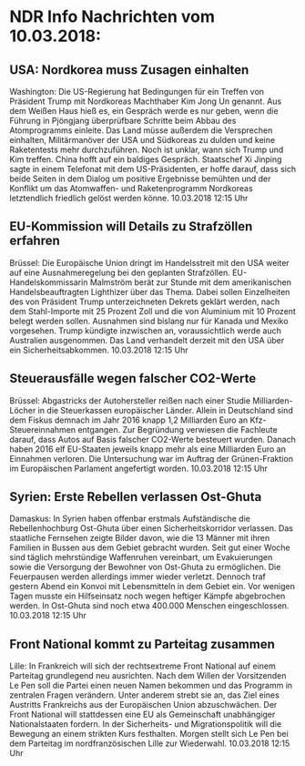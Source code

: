 # NDR Info Nachrichten vom 10.03.2018:


## USA: Nordkorea muss Zusagen einhalten
Washington: Die US-Regierung hat Bedingungen für ein Treffen von Präsident Trump mit Nordkoreas Machthaber Kim Jong Un genannt. Aus dem Weißen Haus hieß es, ein Gespräch werde es nur geben, wenn die Führung in Pjöngjang überprüfbare Schritte beim Abbau des Atomprogramms einleite. Das Land müsse außerdem die Versprechen einhalten, Militärmanöver der USA und Südkoreas zu dulden und keine Raketentests mehr durchzuführen. Noch ist unklar, wann sich Trump und Kim treffen. China hofft auf ein baldiges Gespräch. Staatschef Xi Jinping sagte in einem Telefonat mit dem US-Präsidenten, er hoffe darauf, dass sich beide Seiten in dem Dialog um positive Ergebnisse bemühten und der Konflikt um das Atomwaffen- und Raketenprogramm Nordkoreas letztendlich friedlich gelöst werden könne. 10.03.2018 12:15 Uhr 

## EU-Kommission will Details zu Strafzöllen erfahren
Brüssel: 	Die Europäische Union dringt im Handelsstreit mit den USA weiter auf eine Ausnahmeregelung bei den geplanten Strafzöllen. EU-Handelskommissarin Malmström berät zur Stunde mit dem amerikanischen Handelsbeauftragten Lighthizer über das Thema. Dabei sollen Einzelheiten des von Präsident Trump unterzeichneten Dekrets geklärt werden, nach dem Stahl-Importe mit 25 Prozent Zoll und die von Aluminium mit 10 Prozent belegt werden sollen. Ausnahmen sind bislang nur für Kanada und Mexiko vorgesehen. Trump kündigte inzwischen an, voraussichtlich werde auch Australien ausgenommen. Das Land verhandelt derzeit mit den USA über ein Sicherheitsabkommen. 10.03.2018 12:15 Uhr 

## Steuerausfälle wegen falscher CO2-Werte
Brüssel: Abgastricks der Autohersteller reißen nach einer Studie Milliarden-Löcher in die Steuerkassen europäischer Länder. Allein in Deutschland sind dem Fiskus demnach im Jahr 2016 knapp 1,2 Milliarden Euro an Kfz-Steuereinnahmen entgangen. Zur Begründung verwiesen die Fachleute darauf, dass Autos auf Basis falscher CO2-Werte besteuert wurden. Danach haben 2016 elf EU-Staaten jeweils knapp mehr als eine Milliarden Euro an Einnahmen verloren. Die Untersuchung war im Auftrag der Grünen-Fraktion im Europäischen Parlament angefertigt worden. 10.03.2018 12:15 Uhr 

## Syrien: Erste Rebellen verlassen Ost-Ghuta
Damaskus: In Syrien haben offenbar erstmals Aufständische die Rebellenhochburg Ost-Ghuta über einen Sicherheitskorridor verlassen. Das staatliche Fernsehen zeigte Bilder davon, wie die 13 Männer mit ihren Familien in Bussen aus dem Gebiet gebracht wurden. Seit gut einer Woche sind täglich mehrstündige Waffenruhen vereinbart, um Evakuierungen sowie die Versorgung der Bewohner von Ost-Ghuta zu ermöglichen. Die Feuerpausen werden allerdings immer wieder verletzt. Dennoch traf gestern Abend ein Konvoi mit Lebensmitteln in dem Gebiet ein. Vor wenigen Tagen musste ein Hilfseinsatz noch wegen heftiger Kämpfe abgebrochen werden. In Ost-Ghuta sind noch etwa 400.000 Menschen eingeschlossen. 10.03.2018 12:15 Uhr 

## Front National kommt zu Parteitag zusammen
Lille: In Frankreich will sich der rechtsextreme Front National auf einem Parteitag grundlegend neu ausrichten. Nach dem Willen der Vorsitzenden Le Pen soll die Partei einen neuen Namen bekommen und das Programm in zentralen Fragen verändern. Unter anderem strebt sie an, das Ziel eines Austritts Frankreichs aus der Europäischen Union abzuschwächen. Der Front National will stattdessen eine EU als Gemeinschaft unabhängiger Nationalstaaten fordern. In der Sicherheits- und Migrationspolitik will die Bewegung an einem strikten Kurs festhalten. Morgen stellt sich Le Pen bei dem Parteitag im nordfranzösischen Lille zur Wiederwahl. 10.03.2018 12:15 Uhr 
